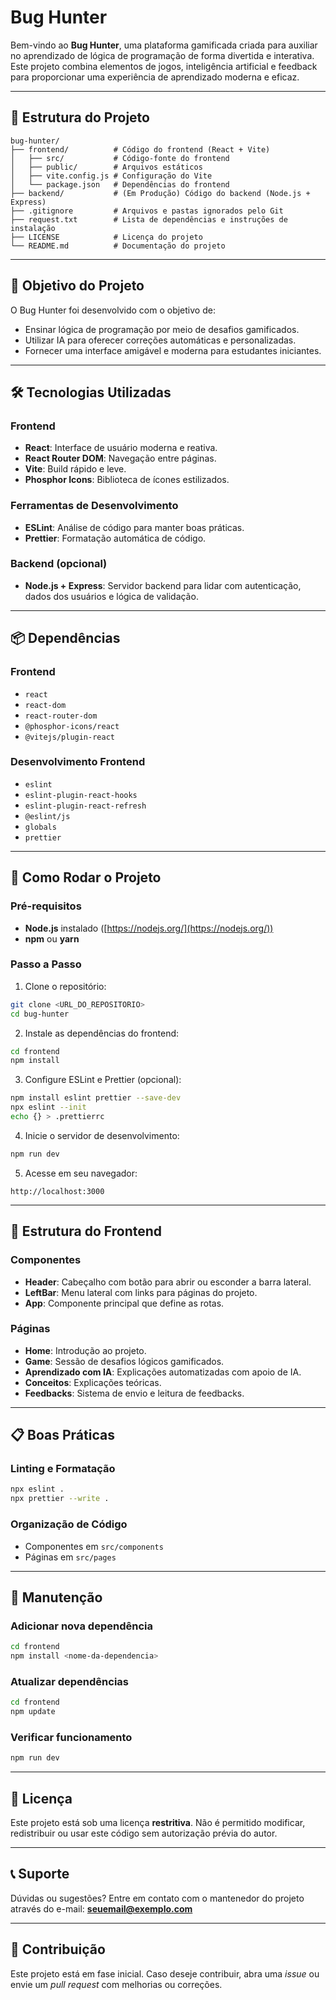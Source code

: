 # Bug Hunter

Bem-vindo ao **Bug Hunter**, uma plataforma gamificada criada para auxiliar no aprendizado de lógica de programação de forma divertida e interativa. Este projeto combina elementos de jogos, inteligência artificial e feedback para proporcionar uma experiência de aprendizado moderna e eficaz.

---

## 📂 Estrutura do Projeto

```
bug-hunter/
├── frontend/          # Código do frontend (React + Vite)
│   ├── src/           # Código-fonte do frontend
│   ├── public/        # Arquivos estáticos
│   ├── vite.config.js # Configuração do Vite
│   └── package.json   # Dependências do frontend
├── backend/           # (Em Produção) Código do backend (Node.js + Express)
├── .gitignore         # Arquivos e pastas ignorados pelo Git
├── request.txt        # Lista de dependências e instruções de instalação
├── LICENSE            # Licença do projeto
└── README.md          # Documentação do projeto
```

---

## 🧠 Objetivo do Projeto

O Bug Hunter foi desenvolvido com o objetivo de:

* Ensinar lógica de programação por meio de desafios gamificados.
* Utilizar IA para oferecer correções automáticas e personalizadas.
* Fornecer uma interface amigável e moderna para estudantes iniciantes.

---

## 🛠️ Tecnologias Utilizadas

### Frontend

* **React**: Interface de usuário moderna e reativa.
* **React Router DOM**: Navegação entre páginas.
* **Vite**: Build rápido e leve.
* **Phosphor Icons**: Biblioteca de ícones estilizados.

### Ferramentas de Desenvolvimento

* **ESLint**: Análise de código para manter boas práticas.
* **Prettier**: Formatação automática de código.

### Backend (opcional)

* **Node.js + Express**: Servidor backend para lidar com autenticação, dados dos usuários e lógica de validação.

---

## 📦 Dependências

### Frontend

* `react`
* `react-dom`
* `react-router-dom`
* `@phosphor-icons/react`
* `@vitejs/plugin-react`

### Desenvolvimento Frontend

* `eslint`
* `eslint-plugin-react-hooks`
* `eslint-plugin-react-refresh`
* `@eslint/js`
* `globals`
* `prettier`

---

## 🚀 Como Rodar o Projeto

### Pré-requisitos

* **Node.js** instalado ([https://nodejs.org/](https://nodejs.org/))
* **npm** ou **yarn**

### Passo a Passo

1. Clone o repositório:

```bash
git clone <URL_DO_REPOSITORIO>
cd bug-hunter
```

2. Instale as dependências do frontend:

```bash
cd frontend
npm install
```

3. Configure ESLint e Prettier (opcional):

```bash
npm install eslint prettier --save-dev
npx eslint --init
echo {} > .prettierrc
```

4. Inicie o servidor de desenvolvimento:

```bash
npm run dev
```

5. Acesse em seu navegador:

```
http://localhost:3000
```

---

## 🧩 Estrutura do Frontend

### Componentes

* **Header**: Cabeçalho com botão para abrir ou esconder a barra lateral.
* **LeftBar**: Menu lateral com links para páginas do projeto.
* **App**: Componente principal que define as rotas.

### Páginas

* **Home**: Introdução ao projeto.
* **Game**: Sessão de desafios lógicos gamificados.
* **Aprendizado com IA**: Explicações automatizadas com apoio de IA.
* **Conceitos**: Explicações teóricas.
* **Feedbacks**: Sistema de envio e leitura de feedbacks.

---

## 📋 Boas Práticas

### Linting e Formatação

```bash
npx eslint .
npx prettier --write .
```

### Organização de Código

* Componentes em `src/components`
* Páginas em `src/pages`

---

## 🔧 Manutenção

### Adicionar nova dependência

```bash
cd frontend
npm install <nome-da-dependencia>
```

### Atualizar dependências

```bash
cd frontend
npm update
```

### Verificar funcionamento

```bash
npm run dev
```

---

## 📄 Licença

Este projeto está sob uma licença **restritiva**. Não é permitido modificar, redistribuir ou usar este código sem autorização prévia do autor.

---

## 📞 Suporte

Dúvidas ou sugestões? Entre em contato com o mantenedor do projeto através do e-mail: **[seuemail@exemplo.com](mailto:kresleylucas.r@gmail.com)**

---

## 🙌 Contribuição

Este projeto está em fase inicial. Caso deseje contribuir, abra uma *issue* ou envie um *pull request* com melhorias ou correções.
